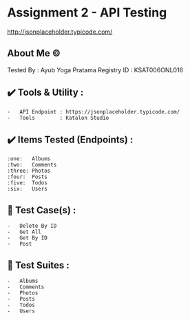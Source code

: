 
# Assignment 2 - API Testing
http://jsonplaceholder.typicode.com/	

## About Me :copyright:
Tested By		:	Ayub Yoga Pratama
Registry ID		:	KSAT006ONL016

## :heavy_check_mark: Tools & Utility :
	-	API Endpoint : https://jsonplaceholder.typicode.com/
	-	Tools		 : Katalon Studio

## :heavy_check_mark: Items Tested (Endpoints) :

	:one:	Albums
	:two:	Comments
	:three:	Photos
	:four:	Posts
	:five:	Todos
	:six:	Users

## :memo: Test Case(s)	:
	-	Delete By ID
	-	Get All
	-	Get By ID
	-	Post
	
## :memo: Test Suites		:
	-	Albums
	-	Comments
	-	Photos
	-	Posts
	-	Todos
	-	Users